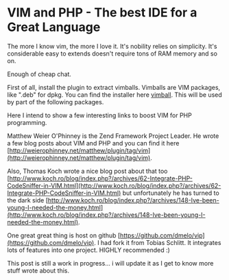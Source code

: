 

# VIM and PHP - The best IDE for a Great Language

The more I know vim, the more I love it. It's nobility relies on simplicity. It's considerable easy to extends doesn't require tons of RAM memory and so on.

Enough of cheap chat.

First of all, install the plugin to extract vimballs. Vimballs are VIM packages, like ".deb" for dpkg. You can find the installer here [vimball](http://www.vim.org/scripts/script.php?script_id=1502). This will be used by part of the following packages.

Here I intend to show a few interesting links to boost VIM for PHP programming.

Matthew Weier O'Phinney is the Zend Framework Project Leader. He wrote a few blog posts about VIM and PHP and you can find it here [http://weierophinney.net/matthew/plugin/tag/vim](http://weierophinney.net/matthew/plugin/tag/vim).

Also, Thomas Koch wrote a nice blog post about that too [http://www.koch.ro/blog/index.php?/archives/62-Integrate-PHP-CodeSniffer-in-VIM.html](http://www.koch.ro/blog/index.php?/archives/62-Integrate-PHP-CodeSniffer-in-VIM.html) but unfortunately he has turned to the dark side [http://www.koch.ro/blog/index.php?/archives/148-Ive-been-young-I-needed-the-money.html](http://www.koch.ro/blog/index.php?/archives/148-Ive-been-young-I-needed-the-money.html).

One great great thing is host on github [https://github.com/dmelo/vip](https://github.com/dmelo/vip). I had fork it from Tobias Schlitt. It integrates lots of features into one project. HIGHLY recommended :)

This post is still a work in progress... i will update it as I get to know more stuff wrote about this.
